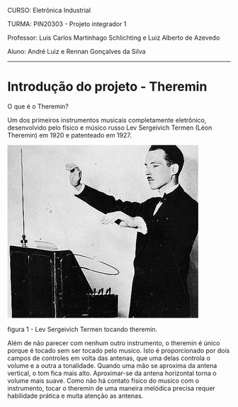 CURSO: Eletrônica Industrial

TURMA: PIN20303 - Projeto integrador 1

Professor: Luis Carlos Martinhago Schlichting e Luiz Alberto de Azevedo

Aluno: André Luiz e Rennan Gonçalves da Silva

-----------

# Introdução do projeto - Theremin 

O que é o Theremin?

Um dos primeiros instrumentos musicais completamente eletrônico, desenvolvido pelo físico e músico russo Lev Sergeivich Termen (Léon Theremin) em 1920 e patenteado em 1927. 

![introducao](introducao.png)

figura 1 - Lev Sergeivich Termen tocando theremin.

Além de não parecer com nenhum outro instrumento, o theremin é único porque é tocado sem ser tocado pelo musico. Isto é proporcionado por dois campos de controles em volta das antenas, que uma delas controla o volume e a outra a tonalidade. Quando uma mão se aproxima da antena vertical, o tom fica mais alto. Aproximar-se da antena horizontal torna o volume mais suave. Como não há contato físico do musico com o instrumento, tocar o theremin de uma maneira melódica precisa requer habilidade prática e muita atenção as antenas. 

